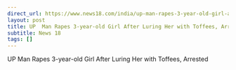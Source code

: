 ```yaml
---
direct_url: https://www.news18.com/india/up-man-rapes-3-year-old-girl-after-luring-her-with-toffees-arrested-8768958.html
layout: post
title: UP  Man Rapes 3-year-old Girl After Luring Her with Toffees, Arrested
subtitle: News 18
tags: []
---
```


UP  Man Rapes 3-year-old Girl After Luring Her with Toffees, Arrested
